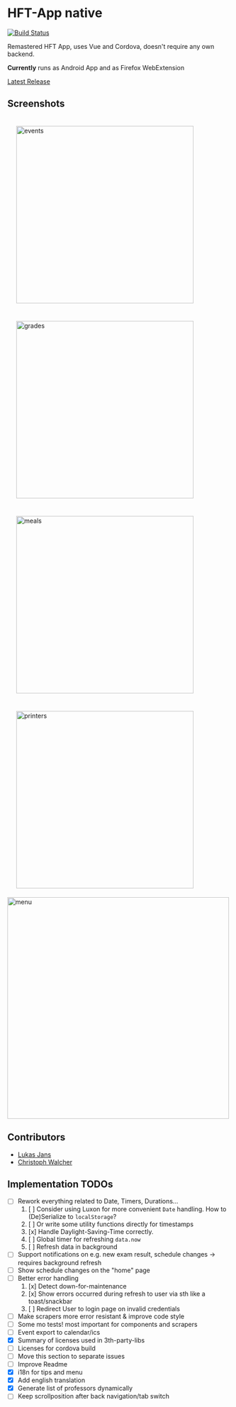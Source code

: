 # HFT-App native
[![Build Status](https://travis-ci.org/hft-app/native.svg?branch=master)](https://travis-ci.org/hft-app/native)

Remastered HFT App, uses Vue and Cordova, doesn't require any own backend.

**Currently** runs as Android App and as Firefox WebExtension

[Latest Release](https://github.com/hft-app/native/releases/latest)

## Screenshots
<p float="left">
<img src="https://raw.githubusercontent.com/hft-app/native/master/screenshot/events.png" width="400" alt="events" style="margin: 20px">
<img src="https://raw.githubusercontent.com/hft-app/native/master/screenshot/grades.png" width="400" alt="grades" style="margin: 20px">
<img src="https://raw.githubusercontent.com/hft-app/native/master/screenshot/meals.png" width="400" alt="meals" style="margin: 20px" >
<img src="https://raw.githubusercontent.com/hft-app/native/master/screenshot/printers.png" width="400" alt="printers" style="margin: 20px">
<img src="https://raw.githubusercontent.com/hft-app/native/master/screenshot/menu.png" width="500" alt="menu">
</p>

## Contributors
* [Lukas Jans](https://github.com/ljans)
* [Christoph Walcher](https://github.com/wiomoc)

## Implementation TODOs
- [ ] Rework everything related to Date, Timers, Durations...
    1. [ ] Consider using Luxon for more convenient `Date` handling. How to (De)Serialize to `localStorage`?
    2. [ ] Or write some utility functions directly for timestamps
    3. [x] Handle Daylight-Saving-Time correctly.
    4. [ ] Global timer for refreshing `data.now`
    5. [ ] Refresh data in background
- [ ] Support notifications on e.g. new exam result, schedule changes -> requires background refresh
- [ ] Show schedule changes on the "home" page
- [ ] Better error handling
    1. [x] Detect down-for-maintenance
    2. [x] Show errors occurred during refresh to user via sth like a toast/snackbar
    3. [ ] Redirect User to login page on invalid credentials
- [ ] Make scrapers more error resistant & improve code style
- [ ] Some mo tests! most important for components and scrapers
- [ ] Event export to calendar/ics
- [x] Summary of licenses used in 3th-party-libs
- [ ] Licenses for cordova build 
- [ ] Move this section to separate issues
- [ ] Improve Readme
- [x] i18n for tips and menu
- [x] Add english translation
- [x] Generate list of professors dynamically
- [ ] Keep scrollposition after back navigation/tab switch
